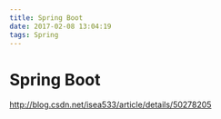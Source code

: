 ```yaml
---
title: Spring Boot 
date: 2017-02-08 13:04:19
tags: Spring
---
```

# Spring Boot 

http://blog.csdn.net/isea533/article/details/50278205

